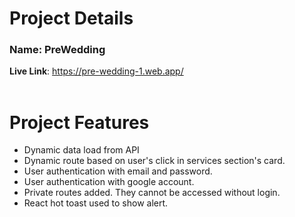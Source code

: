 # Project Details
### **Name**: PreWedding <br>
**Live Link**: https://pre-wedding-1.web.app/
<br><br>
# Project Features
* Dynamic data load from API
* Dynamic route based on user's click in services section's card.
* User authentication with email and password.
* User authentication with google account.
* Private routes added. They cannot be accessed without login.
* React hot toast used to show alert.